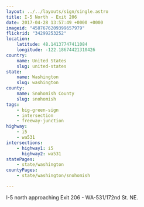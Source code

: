 ```yaml
---
layout: ../../layouts/sign/single.astro
title: I-5 North - Exit 206
date: 2017-04-28 13:57:49 +0000 +0000
imageid: "4587676209399657979"
flickrid: "34299253252"
location:
    latitude: 48.14137747411084
    longitude: -122.18674421310426
country:
    name: United States
    slug: united-states
state:
    name: Washington
    slug: washington
county:
    name: Snohomish County
    slug: snohomish
tags:
    - big-green-sign
    - intersection
    - freeway-junction
highway:
    - i5
    - wa531
intersections:
    - highway1: i5
      highway2: wa531
statePages:
    - state/washington
countyPages:
    - state/washington/snohomish

---
```

I-5 north approaching Exit 206 - WA-531/172nd St. NE.